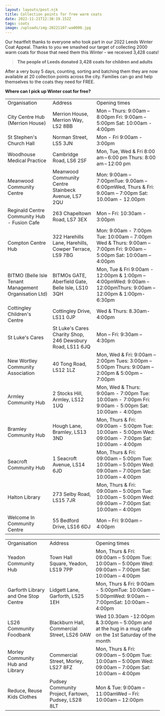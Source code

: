 ```yaml
---
layout: layouts/post.njk
title: Collection points for free warm coats
date: 2022-11-21T12:38:19.152Z
tags: coats
image: /uploads/img-20221107-wa0000.jpg
---
```

Our heartfelt thanks to everyone who took part in our 2022 Leeds Winter Coat Appeal.  Thanks to you we smashed our target of collecting 2000 warm coats for those that need them this Winter - we received 3,428 coats!   

> **The people of Leeds donated 3,428 coats for children and adults**

After a very busy 5 days, counting, sorting and batching them they are now available at 20 collection points across the city.   Families can go and help themselves to the coats they need for FREE. 

**Where can I pick up Winter coat for free?**

<!--StartFragment-->

|                                                       |                                                           |                                                                                                                    |
| ----------------------------------------------------- | --------------------------------------------------------- | ------------------------------------------------------------------------------------------------------------------ |
| Organisation                                          | Address                                                   | Opening times                                                                                                      |
| City Centre Hub (Merrion House)                       | Merrion House, Merrion Way, LS2 8BB                       | Mon – Thurs: 9:00am – 8:00pm Fri: 9:00am – 5:00pm Sat: 10:00am - 4:00pm                                            |
| St Stephen's Church Hall                              | Norman Street, LS5 3JN                                    | Mon - Fri 9:00am - 3:00pm                                                                                          |
| Woodhouse Medical Practice                            | Cambridge Road, LS6 2SF                                   | Mon, Tue, Wed & Fri 8:00 am – 6:00 pm Thurs: 8:00 am – 12:00 pm                                                    |
| Meanwood Community Centre                             | Meanwood Community Centre Stainbeck Avenue, LS7 2QU       | Mon: 9:00am – 7:00pmTue: 9.00am – 6:00pmWed, Thurs & Fri: 9.00am – 7:00pm Sat: 10.00am - 12.00pm                   |
| Reginald Centre Community Hub - Fusion Cafe           | 263 Chapeltown Road, LS7 3EX                              | Mon – Fri: 10:30am - 3:00pm                                                                                        |
| Compton Centre Hub                                    | 322 Harehills Lane, Harehills, Cowper Terrace, LS9 7BG    | Mon: 9:00am - 7:00pm Tue: 10:00am – 7:00pm Wed & Thurs: 9:00am – 7:00pm Fri: 9:00am – 5:00pm Sat: 10:00am – 4:00pm |
| BITMO (Belle Isle Tenant Management Organisation Ltd) | BITMOs GATE, Aberfield Gate, Belle Isle, LS10 3QH         | Mon, Tue & Fri 9:00am - 12:00pm & 1:00pm – 4:00pmWed: 9:00am – 12:00pmThurs: 9:00am – 12:00pm & 1:00pm-6:30pm      |
| Cottingley Children's Centre                          | Cottingley Drive, LS11 0JP                                | Wed & Thurs: 8.30am-4:00pm                                                                                         |
| St Luke's Cares                                       | St Luke's Cares Charity Shop, 246 Dewsbury Road, LS11 6JQ | Mon – Fri: 9:30am – 4:30pm                                                                                         |
| New Wortley Community Association                     | 40 Tong Road, LS12 1LZ                                    | Mon, Wed & Fri: 9:00am – 2:00pm Tues: 3:00pm – 5:00pm Thurs: 9:00am – 2:00pm & 5:00pm – 7:00pm                     |
| Armley Community Hub                                  | 2 Stocks Hill, Armley, LS12 1UQ                           | Mon, Wed & Thurs: 9:00am - 7:00pm Tue: 10:00am - 7:00pm Fri: 9:00am - 5:00pm Sat: 10:00am - 4:00pm                 |
| Bramley Community Hub                                 | Hough Lane, Bramley, LS13 3ND                             | Mon, Thurs & Fri: 09:00am - 5:00pm Tue: 10:00am - 5:00pm Wed: 09:00am - 7:00pm Sat: 10:00am - 4:00pm               |
| Seacroft Community Hub                                | 1 Seacroft Avenue, LS14 6JD                               | Mon, Thurs & Fri: 09:00am – 5:00pm Tue: 10:00am – 5:00pm Wed: 09:00am – 7:00pm Sat: 10:00am – 4:00pm               |
| Halton Library                                        | 273 Selby Road, LS15 7JR                                  | Mon, Thurs & Fri: 09:00am – 5:00pm Tue: 10:00am – 5:00pm Wed: 09:00am – 7:00pm Sat: 10:00am – 4:00pm               |
| Welcome In Community Centre                           | 55 Bedford Drive, LS16 6DJ                                | Mon – Fri: 9:00am – 4:00pm                                                                                         |

|                                      |                                                     |                                                                                                      |
| ------------------------------------ | --------------------------------------------------- | ---------------------------------------------------------------------------------------------------- |
| Organisation                         | Address                                             | Opening times                                                                                        |
| Yeadon Community Hub                 | Town Hall Square, Yeadon, LS19 7PP                  | Mon, Thurs & Fri: 09:00am – 5:00pm Tue: 10:00am – 5:00pm Wed: 09:00am – 7:00pm Sat: 10:00am – 4:00pm |
| Garforth Library and One Stop Centre | Lidgett Lane, Garforth, LS25 1EH                    | Mon, Thurs & Fri: 9:00am - 5:00pmTue: 10:00am – 5:00pmWed: 9:00am – 7:00pmSat: 10:00am – 4:00pm      |
| LS26 Community Foodbank              | Blackburn Hall, Commercial Street, LS26 0AW         | Wed 10.30am -12:00pm & 3:00pm – 5:00pm and at the hug in a mug cafe on the 1st Saturday of the month |
| Morley Community Hub and Library     | Commercial Street, Morley, LS27 8FZ                 | Mon, Thurs & Fri: 09:00am – 5:00pm Tue: 10:00am – 5:00pm Wed: 09:00am – 7:00pm Sat: 10:00am – 4:00pm |
| Reduce, Reuse Kids Clothes           | Pudsey Community Project, Fartown, Pudsey, LS28 8LT | Mon & Tue: 9:00am – 11:00amWed – Fri: 10:00am – 12:00pm                                              |

<!--EndFragment-->